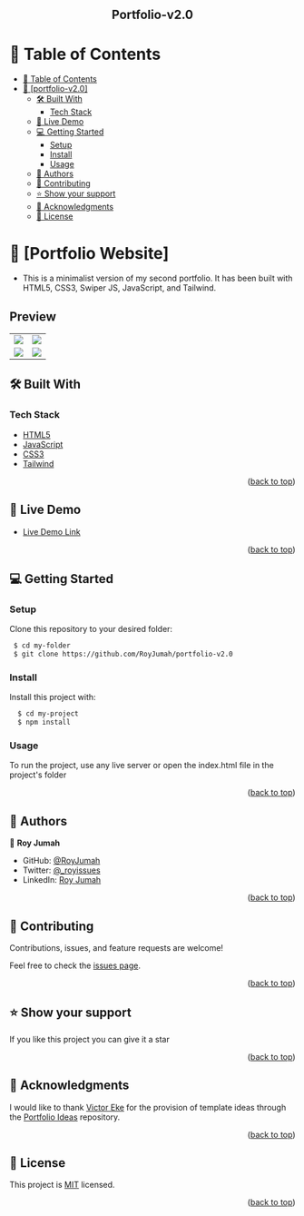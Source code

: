 

<div align="center">
  <h2><b>Portfolio-v2.0</b></h2>
</div>

<!-- TABLE OF CONTENTS -->

# 📗 Table of Contents

- [📗 Table of Contents](#-table-of-contents)
- [📖 \[portfolio-v2.0\] ](#-portfolio-v2.0-)
  - [🛠 Built With ](#-built-with-)
    - [Tech Stack ](#tech-stack-)
  - [🚀 Live Demo ](#-live-demo-)
  - [💻 Getting Started ](#-getting-started-)
    - [Setup](#setup)
    - [Install](#install)
    - [Usage](#usage)
  - [👥 Authors ](#-authors-)
  - [🤝 Contributing ](#-contributing-)
  - [⭐️ Show your support ](#️-show-your-support-)
  - [🙏 Acknowledgments ](#-acknowledgments-)
  - [📝 License ](#-license-)

<!-- PROJECT DESCRIPTION -->

# 📖 [Portfolio Website] <a name="about-project"></a>

- This is a minimalist version of my second portfolio. It has been built with HTML5, CSS3, Swiper JS, JavaScript, and Tailwind.

## Preview
<table style="border-collapse: collapse; border: 0;">
  <tr>
    <td><img src="https://github.com/RoyJumah/portfolio-v2.0/assets/61903079/8326b1dd-e9d0-4149-b3f0-53362168b16c"></td>
    <td><img src="https://github.com/RoyJumah/portfolio-v2.0/assets/61903079/164e8497-eaee-4abc-92c8-cb5c7a9c0604"></td>
  </tr>
  <tr>
    <td><img src="https://github.com/RoyJumah/portfolio-v2.0/assets/61903079/66e2647b-f77f-46ae-8aa3-78b97b657a11"></td>
    <td><img src="https://github.com/RoyJumah/portfolio-v2.0/assets/61903079/450c77d3-fb75-4b26-9bbe-87becaa863c4"></td>
  </tr>
  </table>
  
## 🛠 Built With <a name="built-with"></a>

### Tech Stack <a name="tech-stack"></a>

  <ul>
    <li><a href="https://developer.mozilla.org/en-US/docs/Glossary/HTML5">HTML5</a></li>
    <li><a href="https://developer.mozilla.org/en-US/docs/Web/JavaScript">JavaScript</a></li>
    <li><a href="https://www.w3schools.com/css/">CSS3</a></li>
    <li><a href="https://tailwindcss.com/">Tailwind</a></li>
  </ul>


<p align="right">(<a href="#readme-top">back to top</a>)</p>

<!-- LIVE DEMO -->

## 🚀 Live Demo <a name="live-demo"></a>

- [Live Demo Link](https://royjumahportfolio-v2.netlify.app/)

<p align="right">(<a href="#readme-top">back to top</a>)</p>

<!-- GETTING STARTED -->

## 💻 Getting Started <a name="getting-started"></a>

### Setup

Clone this repository to your desired folder:

```sh
 $ cd my-folder
 $ git clone https://github.com/RoyJumah/portfolio-v2.0
```

### Install
Install this project with:

```sh
  $ cd my-project
  $ npm install
```

### Usage

To run the project, use any live server or open the index.html file in the project's folder

<p align="right">(<a href="#readme-top">back to top</a>)</p>

<!-- AUTHORS -->

## 👥 Authors <a name="authors"></a>

👤 **Roy Jumah**

- GitHub: [@RoyJumah](https://github.com/RoyJumah)
- Twitter: [@\_royissues](https://twitter.com/_royissues)
- LinkedIn: [Roy Jumah](https://www.linkedin.com/in/roy-jumah/)

<p align="right">(<a href="#readme-top">back to top</a>)</p>

<!-- CONTRIBUTING -->

## 🤝 Contributing <a name="contributing"></a>

Contributions, issues, and feature requests are welcome!

Feel free to check the [issues page](https://github.com/RoyJumah/portfolio-v2.0/issues).

<p align="right">(<a href="#readme-top">back to top</a>)</p>

<!-- SUPPORT -->

## ⭐️ Show your support <a name="support"></a>

If you like this project you can give it a star

<p align="right">(<a href="#readme-top">back to top</a>)</p>

<!-- ACKNOWLEDGEMENTS -->

## 🙏 Acknowledgments <a name="acknowledgements"></a>

I would like to thank [Victor Eke](https://github.com/evavic44) for the provision of template ideas through the [Portfolio Ideas](https://github.com/evavic44) repository.

<p align="right">(<a href="#readme-top">back to top</a>)</p>

<!-- LICENSE -->

## 📝 License <a name="license"></a>

This project is [MIT](./license) licensed.

<p align="right">(<a href="#readme-top">back to top</a>)</p>
